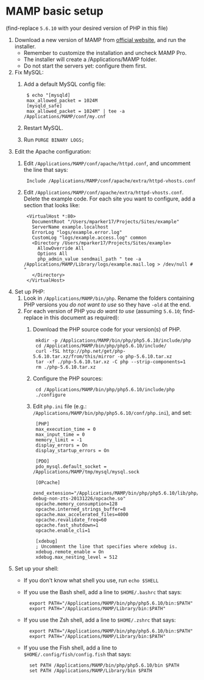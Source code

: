 # MAMP basic setup

(find-replace `5.6.10` with your desired version of PHP in this file)

1. Download a new version of MAMP from [official website](http://www.mamp.info/), and run the installer.
    * Remember to customize the installation and uncheck MAMP Pro.
    * The installer will create a /Applications/MAMP folder.
    * Do not start the servers yet: configure them first.
2. Fix MySQL:
    1. Add a default MySQL config file:

            $ echo "[mysqld]
            max_allowed_packet = 1024M
            [mysqld_safe]
            max_allowed_packet = 1024M" | tee -a /Applications/MAMP/conf/my.cnf

    2. Restart MySQL.
    3. Run `PURGE BINARY LOGS;`
3. Edit the Apache configuration:
    1. Edit `/Applications/MAMP/conf/apache/httpd.conf`, and uncomment the line that says:

            Include /Applications/MAMP/conf/apache/extra/httpd-vhosts.conf

    2. Edit `/Applications/MAMP/conf/apache/extra/httpd-vhosts.conf`. Delete the example code. For each site you want to configure, add a section that looks like:

            <VirtualHost *:80>
              DocumentRoot "/Users/mparker17/Projects/Sites/example"
              ServerName example.localhost
              ErrorLog "logs/example.error.log"
              CustomLog "logs/example.access.log" common
              <Directory /Users/mparker17/Projects/Sites/example>
                AllowOverride All
                Options All
                php_admin_value sendmail_path " tee -a /Applications/MAMP/Library/logs/example.mail.log > /dev/null # "
              </Directory>
            </VirtualHost>

4. Set up PHP:
    1. Look in `/Applications/MAMP/bin/php`. Rename the folders containing PHP versions you *do not want to use* so they have `-old` at the end.
    2. For each version of PHP you *do want to use* (assuming `5.6.10`; find-replace in this document as required):
        1. Download the PHP source code for your version(s) of PHP.

                mkdir -p /Applications/MAMP/bin/php/php5.6.10/include/php
                cd /Applications/MAMP/bin/php/php5.6.10/include/
                curl -fSL http://php.net/get/php-5.6.10.tar.xz/from/this/mirror -o php-5.6.10.tar.xz
                tar -xf ./php-5.6.10.tar.xz -C php --strip-components=1
                rm ./php-5.6.10.tar.xz

        2. Configure the PHP sources:

                cd /Applications/MAMP/bin/php/php5.6.10/include/php
                ./configure

        4. Edit `php.ini` file (e.g.: `/Applications/MAMP/bin/php/php5.6.10/conf/php.ini`), and set:

                [PHP]
                max_execution_time = 0
                max_input_time = 0
                memory_limit = -1
                display_errors = On
                display_startup_errors = On

                [PDO]
                pdo_mysql.default_socket = /Applications/MAMP/tmp/mysql/mysql.sock

                [OPcache]
                zend_extension="/Applications/MAMP/bin/php/php5.6.10/lib/php/extensions/no-debug-non-zts-20131226/opcache.so"
                opcache.memory_consumption=128
                opcache.interned_strings_buffer=8
                opcache.max_accelerated_files=4000
                opcache.revalidate_freq=60
                opcache.fast_shutdown=1
                opcache.enable_cli=1

                [xdebug]
                ; Uncomment the line that specifies where xdebug is.
                xdebug.remote_enable = On
                xdebug.max_nesting_level = 512

5. Set up your shell:
    * If you don't know what shell you use, run `echo $SHELL`
    * If you use the Bash shell, add a line to `$HOME/.bashrc` that says:

            export PATH="/Applications/MAMP/bin/php/php5.6.10/bin:$PATH"
            export PATH="/Applications/MAMP/Library/bin:$PATH"

    * If you use the Zsh shell, add a line to `$HOME/.zshrc` that says:

            export PATH="/Applications/MAMP/bin/php/php5.6.10/bin:$PATH"
            export PATH="/Applications/MAMP/Library/bin:$PATH"

    * If you use the Fish shell, add a line to `$HOME/.config/fish/config.fish` that says:

            set PATH /Applications/MAMP/bin/php/php5.6.10/bin $PATH
            set PATH /Applications/MAMP/Library/bin $PATH
